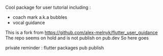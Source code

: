 Cool package for user tutorial including : 

- coach mark a.k.a bubbles
- vocal guidance

This is a fork from https://github.com/alex-melnyk/flutter_user_guidance
The repo seems on hold and is not publish on pub.dev
So here goes

private reminder : flutter packages pub publish
